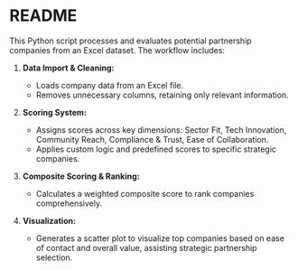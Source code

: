 # README

This Python script processes and evaluates potential partnership companies from an Excel dataset. The workflow includes:

1. **Data Import & Cleaning:**  
   - Loads company data from an Excel file.
   - Removes unnecessary columns, retaining only relevant information.

2. **Scoring System:**  
   - Assigns scores across key dimensions: Sector Fit, Tech Innovation, Community Reach, Compliance & Trust, Ease of Collaboration.
   - Applies custom logic and predefined scores to specific strategic companies.

3. **Composite Scoring & Ranking:**  
   - Calculates a weighted composite score to rank companies comprehensively.

4. **Visualization:**  
   - Generates a scatter plot to visualize top companies based on ease of contact and overall value, assisting strategic partnership selection.
